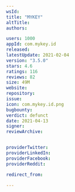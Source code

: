 ```yaml
---
wsId: 
title: "MYKEY"
altTitle: 
authors:

users: 1000
appId: com.mykey.id
released: 
latestUpdate: 2021-02-04
version: "3.5.0"
stars: 4.6
ratings: 116
reviews: 82
size: 49M
website: 
repository: 
issue: 
icon: com.mykey.id.png
bugbounty: 
verdict: defunct
date: 2021-04-13
signer: 
reviewArchive:


providerTwitter: 
providerLinkedIn: 
providerFacebook: 
providerReddit: 

redirect_from:

---
```



